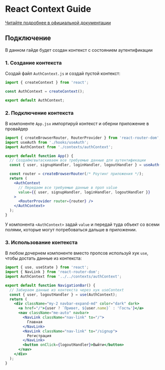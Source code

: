 # React Context Guide

[Читайте подробнее в официальной документации](https://react.dev/learn/passing-data-deeply-with-context)

## Подключение

В данном гайде будет создан контекст с состоянием аутентификации

### 1. Создание контекста

Создай файл `AuthContext.js` и создай пустой контекст:

```js
import { createContext } from 'react';

const AuthContext = createContext();

export default AuthContext;
```

### 2. Подключение контекста

В компоненте `App.jsx` импортируй контекст и оберни приложение в провайдер

```jsx
import { createBrowserRouter, RouterProvider } from 'react-router-dom';
import useAuth from './hooks/useAuth';
import AuthContext from './contexts/authContext';

export default function App() {
  // Создаём/вытаскиваем все требуемые данные для аутентификации
  const { user, signupHandler, loginHandler, logoutHandler } = useAuth();

  const router = createBrowserRouter(/* Роутинг приложения */);
  return (
    <AuthContext
      // Передаем все требуемые данные в проп value
      value={{ user, signupHandler, loginHandler, logoutHandler }}
    >
      <RouterProvider router={router} />
    </AuthContext>
  );
}
```

У компонента `<AuthContext>` задай `value` и передай туда объект со всеми полями,
которые могут потребоваться дальше в приложении.

### 3. Использование контекста

В любом дочернем компоненте вместо пропсов используй хук `use`, чтобы достать
данные из контекста:

```jsx
import { use, useState } from 'react';
import { NavLink } from 'react-router-dom';
import AuthContext from '../../contexts/authContext';

export default function NavigationBar() {
  // Забираем данные из контекста через хук useContext
  const { user, logoutHandler } = use(AuthContext);
  return (
    <div className="my-2 navbar-expand-md" color="dark" dark>
      <a href="/">{user ? `Привет, ${user.name}` : 'Гость'}</a>
      <nav className="me-auto" navbar>
        <NavLink className="nav-link" to="/">
          Главная
        </NavLink>
        <NavLink className="nav-link" to="/signup">
          Регистрация
        </NavLink>
        <button onClick={logoutHandler}>Выйти</button>
      </nav>
    </div>
  );
}
```
